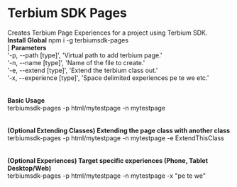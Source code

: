 # Terbium SDK Pages
Creates Terbium Page Experiences for a project using Terbium SDK.\
**Install Global**
npm i -g terbiumsdk-pages\
]
**Parameters**\
'-p, --path [type]', 'Virtual path to add terbium page.'\
'-n, --name [type]', 'Name of the file to create.'\
'-e, --extend [type]', 'Extend the terbium class out.'\
'-x, --experience [type]', 'Space delimited experiences pe te we etc.'\
\
\
**Basic Usage**\
terbiumsdk-pages -p html/mytestpage -n mytestpage
\
\
\
**(Optional Extending Classes) Extending the page class with another class**\
terbiumsdk-pages -p html/mytestpage -n mytestpage -e ExtendThisClass
\
\
\
**(Optional Experiences) Target specific experiences (Phone, Tablet Desktop/Web)**\
terbiumsdk-pages -p html/mytestpage -n mytestpage -x "pe te we"



